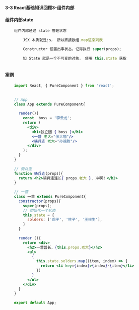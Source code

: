 #### 3-3 React基础知识回顾3-组件内部####  组件内部state```jsx harmony    组件内部通过 state 管理状态                JSX 本质就是js， 所以直接数组.map渲染列表                Constructor 设置出事状态，记得执行 super(props);                如 State 就是一个不可变的对象， 使用 this.state 获取    ```#### 案例```jsx harmony    import React, { PureComponent } from 'react';            // App    class App extends PureComponent{          render(){        const  boss = '李云龙';        return (          <div>            <h1>独立团 { boss }</h1>            <一营 老大="张大喵"/>            <骑兵连 老大="孙德胜"/>          </div>        );      }    }        // 骑兵连    function 骑兵连(props){      return <h2>骑兵连连长{ props.老大 }, 冲啊！</h2>    }        // 一营    class 一营 extends PureComponent{      constructor(props){        super(props);        // 初始化一个状态        this.state = {          solders: ['虎子', '柱子', '王根生'],        }      }          render (){        return <div>          <h2>一营营长，{this.props.老大}</h2>          <ul>            {              this.state.solders.map((item, index) => {                return <li key={index}>{index}·{item}</li>              })            }          </ul>        </div>      }    }        export default App;```